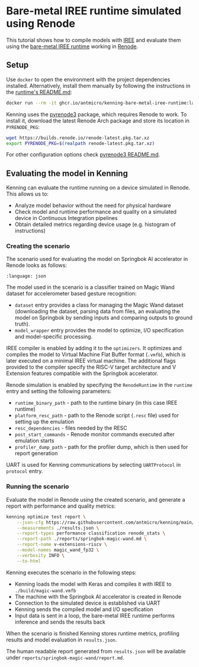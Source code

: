 # Bare-metal IREE runtime simulated using Renode

This tutorial shows how to compile models with [IREE](https://github.com/openxla/iree) and evaluate them using the [bare-metal IREE runtime](https://github.com/antmicro/kenning-bare-metal-iree-runtime) working in [Renode](https://renode.io).

## Setup

Use `docker` to open the environment with the project dependencies installed. Alternatively, install them manually by following the instructions in the [runtime's README.md](https://github.com/antmicro/kenning-bare-metal-iree-runtime/blob/main/README.md):
```bash
docker run --rm -it ghcr.io/antmicro/kenning-bare-metal-iree-runtime:latest
```

Kenning uses the [pyrenode3](https://github.com/antmicro/pyrenode3/) package, which requires Renode to work. To install it, download the latest Renode Arch package and store its location in `PYRENODE_PKG`:
```bash
wget https://builds.renode.io/renode-latest.pkg.tar.xz
export PYRENODE_PKG=$(realpath renode-latest.pkg.tar.xz)
```
For other configuration options check [pyrenode3 README.md](https://github.com/antmicro/pyrenode3/blob/main/README.md).

## Evaluating the model in Kenning

Kenning can evaluate the runtime running on a device simulated in Renode. This allows us to:
* Analyze model behavior without the need for physical hardware
* Check model and runtime performance and quality on a simulated device in Continuous Integration pipelines
* Obtain detailed metrics regarding device usage (e.g. histogram of instructions)

### Creating the scenario

The scenario used for evaluating the model on Springbok AI accelerator in Renode looks as follows:
```{literalinclude} ../scripts/jsonconfigs/renode-magic-wand-iree-bare-metal-inference.json
:language: json
```

The model used in the scenario is a classifier trained on Magic Wand dataset for accelerometer based gesture recognition:

* `dataset` entry provides a class for managing the Magic Wand dataset (downloading the dataset, parsing data from files, an evaluating the model on Springbok by sending inputs and comparing outputs to ground truth).
* `model_wrapper` entry provides the model to optimize, I/O  specification and model-specific processing.

IREE compiler is enabled by adding it to the `optimizers`. It optimizes and compiles the model to Virtual Machine Flat Buffer format (`.vmfb`), which is later executed on a minimal IREE virtual machine. The additional flags provided to the compiler specify the RISC-V target architecture and V Extension features compatible with the Springbok accelerator.

Renode simulation is enabled by specifying the `RenodeRuntime` in the `runtime` entry and setting the following parameters:
* `runtime_binary_path` - path to the runtime binary (in this case IREE runtime)
* `platform_resc_path` - path to the Renode script (`.resc` file) used for setting up the emulation
* `resc_dependencies` - files needed by the RESC
* `post_start_commands` - Renode monitor commands executed after emulation starts
* `profiler_dump_path` - path for the profiler dump, which is then used for report generation

UART is used for Kenning communications by selecting `UARTProtocol` in `protocol` entry.

### Running the scenario

Evaluate the model in Renode using the created scenario, and generate a report with performance and quality metrics:

```bash
kenning optimize test report \
    --json-cfg https://raw.githubusercontent.com/antmicro/kenning/main/scripts/jsonconfigs/renode-magic-wand-iree-bare-metal-inference.json \
    --measurements ./results.json \
    --report-types performance classification renode_stats \
    --report-path ./reports/springbok-magic-wand.md \
    --report-name v-extensions-riscv \
    --model-names magic_wand_fp32 \
    --verbosity INFO \
    --to-html
```

Kenning executes the scenario in the following steps:
* Kenning loads the model with Keras and compiles it with IREE to `./build/magic-wand.vmfb`
* The machine with the Springbok AI accelerator is created in Renode
* Connection to the simulated device is established via UART
* Kenning sends the compiled model and I/O specification
* Input data is sent in a loop, the bare-metal IREE runtime performs inference and sends the results back

When the scenario is finished Kenning stores runtime metrics, profiling results and model evaluation in `results.json`.

The human readable report generated from `results.json` will be available under `reports/springbok-magic-wand/report.md`.
